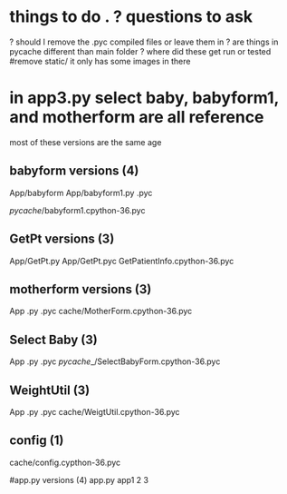 # things to do . ? questions to ask
? should I remove the .pyc compiled files or leave them in
? are things in pycache different than main folder
? where did these get run or tested 
#remove static/ it only has some images in there
# in app3.py select baby, babyform1, and motherform are all reference

most of these versions are the same age
## babyform versions (4)
App/babyform
App/babyform1.py .pyc

_pycache_/babyform1.cpython-36.pyc

## GetPt versions (3)
App/GetPt.py
App/GetPt.pyc
GetPatientInfo.cpython-36.pyc

## motherform versions (3)
App .py .pyc
cache/MotherForm.cpython-36.pyc

## Select Baby  (3)
App .py .pyc
_pycache__/SelectBabyForm.cpython-36.pyc

## WeightUtil (3)
App .py .pyc
cache/WeigtUtil.cpython-36.pyc

## config (1)
cache/config.cypthon-36.pyc

#app.py versions (4)
app.py app1 2 3 
